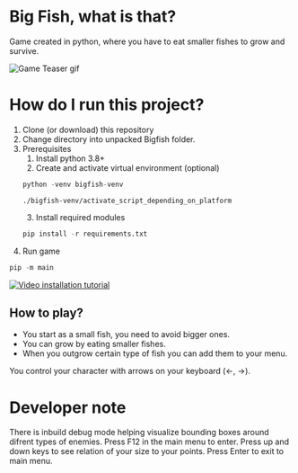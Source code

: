 # Big Fish, what is that?
Game created in python, where you have to eat smaller fishes to grow and survive.

![Game Teaser gif](docs/game_teaser.gif)



# How do I run this project?
1. Clone (or download) this repository
2. Change directory into unpacked Bigfish folder.
3. Prerequisites
    1. Install python 3.8+
    2. Create and activate virtual environment (optional)
    ```python
    python -venv bigfish-venv
    ```
    ```
    ./bigfish-venv/activate_script_depending_on_platform
    ```
    3. Install required modules
    ```python
    pip install -r requirements.txt
    ```
4. Run game
```python
pip -m main
```

[![Video installation tutorial](https://img.youtube.com/vi/youtu.be/Skv75mWkEvI/0.jpg)](https://youtu.be/Skv75mWkEvI)




## How to play?
- You start as a small fish, you need to avoid bigger ones.
- You can grow by eating smaller fishes.
- When you outgrow certain type of fish you can add them to your menu.

You control your character with arrows on your keyboard (<-, ->). 


# Developer note
There is inbuild debug mode helping visualize bounding boxes around difrent types of enemies. Press F12 in the main menu to enter. Press up and down keys to see relation of your size to your points. Press Enter to exit to main menu.

